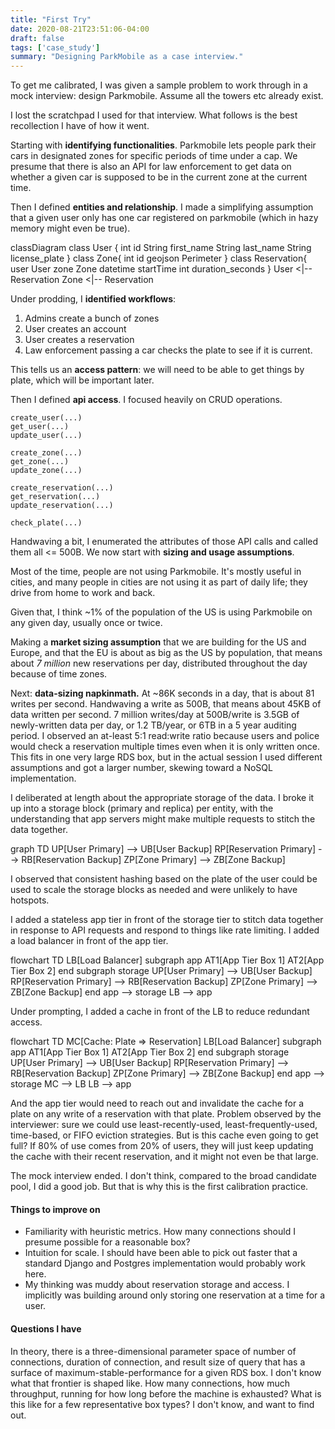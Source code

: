 ```yaml
---
title: "First Try"
date: 2020-08-21T23:51:06-04:00
draft: false
tags: ['case_study']
summary: "Designing ParkMobile as a case interview."
---
```


To get me calibrated, I was given a sample problem to work through in a mock interview: design Parkmobile.  Assume all the towers etc already exist.

I lost the scratchpad I used for that interview.  What follows is the best recollection I have of how it went.

Starting with **identifying functionalities**.  Parkmobile lets people park their cars in designated zones for specific periods of time under a cap. We presume that there is also an API for law enforcement to get data on whether a given car is supposed to be in the current zone at the current time.

Then I defined **entities and relationship**.  I made a simplifying assumption that a given user only has one car registered on parkmobile (which in hazy memory might even be true).

<div class="mermaid">
classDiagram
    class User {
        int id
        String first_name
        String last_name
        String license_plate
    }
	class Zone{
        int id
        geojson Perimeter
	}
	class Reservation{
		user User
		zone Zone
        datetime startTime
        int duration_seconds
	}
  User <|-- Reservation
  Zone <|-- Reservation

</div>
<script async src="https://unpkg.com/mermaid@8.7.0/dist/mermaid.min.js"></script>
<style>
g.classGroup rect {
  fill: none !important;
  stroke: black !important;
}
g.classGroup text {
  fill: black !important;
}
g.classGroup line {
  stroke: none !important;
}
</style>

Under prodding, I **identified workflows**:

1. Admins create a bunch of zones
1. User creates an account
1. User creates a reservation
1. Law enforcement passing a car checks the plate to see if it is current.

This tells us an **access pattern**: we will need to be able to get things by plate, which will be important later.

Then I defined **api access**.  I focused heavily on CRUD operations.

```
create_user(...)
get_user(...)
update_user(...)

create_zone(...)
get_zone(...)
update_zone(...)

create_reservation(...)
get_reservation(...)
update_reservation(...)

check_plate(...)
```

Handwaving a bit, I enumerated the attributes of those API calls and called them all <= 500B.  We now start with **sizing and usage assumptions**.

Most of the time, people are not using Parkmobile.  It's mostly useful in cities, and many people in cities are not using it as part of daily life; they drive from home to work and back.

Given that, I think ~1% of the population of the US is using Parkmobile on any given day, usually once or twice.

Making a **market sizing assumption** that we are building for the US and Europe, and that the EU is about as big as the US by population, that means about *7 million* new reservations per day, distributed throughout the day because of time zones.

Next: **data-sizing napkinmath.**  At ~86K seconds in a day, that is about 81 writes per second.  Handwaving a write as 500B, that means about 45KB of data written per second.  7 million writes/day at 500B/write is 3.5GB of newly-written data per day, or 1.2 TB/year, or 6TB in a 5 year auditing period.  I observed an at-least 5:1 read:write ratio because users and police would check a reservation multiple times even when it is only written once.  This fits in one very large RDS box, but in the actual session I used different assumptions and got a larger number, skewing toward a NoSQL implementation.

I deliberated at length about the appropriate storage of the data.  I broke it up into a storage block (primary and replica) per entity, with the understanding that app servers might make multiple requests to stitch the data together.

<div class="mermaid">
graph TD
	UP[User Primary] --> UB[User Backup]
	RP[Reservation Primary] --> RB[Reservation Backup]
	ZP[Zone Primary] --> ZB[Zone Backup]
</div>

I observed that consistent hashing based on the plate of the user could be used to scale the storage blocks as needed and were unlikely to have hotspots.

I added a stateless app tier in front of the storage tier to stitch data together in response to API requests and respond to things like rate limiting.  I added a load balancer in front of the app tier.

<div class="mermaid">
flowchart TD
    LB[Load Balancer]
	subgraph app
    AT1[App Tier Box 1]
	AT2[App Tier Box 2]
    end
    subgraph storage
	UP[User Primary] --> UB[User Backup]
	RP[Reservation Primary] --> RB[Reservation Backup]
	ZP[Zone Primary] --> ZB[Zone Backup]
    end
    app --> storage
    LB --> app
</div>

Under prompting, I added a cache in front of the LB to reduce redundant access.

<div class="mermaid">
flowchart TD
    MC[Cache: Plate => Reservation]
    LB[Load Balancer]
	subgraph app
    AT1[App Tier Box 1]
	AT2[App Tier Box 2]
    end
    subgraph storage
	UP[User Primary] --> UB[User Backup]
	RP[Reservation Primary] --> RB[Reservation Backup]
	ZP[Zone Primary] --> ZB[Zone Backup]
    end
    app --> storage
    MC --> LB
    LB --> app
</div>

And the app tier would need to reach out and invalidate the cache for a plate on any write of a reservation with that plate.  Problem observed by the interviewer: sure we could use least-recently-used, least-frequently-used, time-based, or FIFO eviction strategies.  But is this cache even going to get full?  If 80% of use comes from 20% of users, they will just keep updating the cache with their recent reservation, and it might not even be that large.

The mock interview ended.  I don't think, compared to the broad candidate pool, I did a good job.  But that is why this is the first calibration practice.

#### Things to improve on

 * Familiarity with heuristic metrics.  How many connections should I presume possible for a reasonable box?
 * Intuition for scale.  I should have been able to pick out faster that a standard Django and Postgres implementation would probably work here.
 * My thinking was muddy about reservation storage and access.  I implicitly was building around only storing one reservation at a time for a user.

#### Questions I have

In theory, there is a three-dimensional parameter space of number of connections, duration of connection, and result size of query that has a surface of maximum-stable-performance for a given RDS box.  I don't know what that frontier is shaped like.  How many connections, how much throughput, running for how long before the machine is exhausted?  What is this like for a few representative box types?  I don't know, and want to find out.
